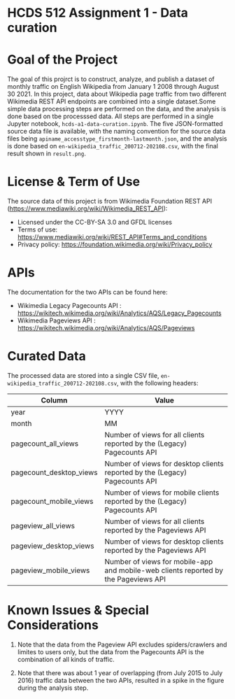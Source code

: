 # HCDS 512 Assignment 1 - Data curation

# Goal of the Project
The goal of this projrct is to construct, analyze, and publish a dataset of monthly traffic on English Wikipedia from January 1 2008 through August 30 2021. In this project, data about Wikipedia page traffic from two different Wikimedia REST API endpoints are combined into a single dataset.Some simple data processing steps are performed on the data, and the analysis is done based on tbe processsed data. All steps are performed in a single Jupyter notebook, `hcds-a1-data-curation.ipynb`. The five JSON-formatted source data file is available, with the naming convention for the source data files being `apiname_accesstype_firstmonth-lastmonth.json`, and the analysis is done based on `en-wikipedia_traffic_200712-202108.csv`, with the final result shown in `result.png`.

# License & Term of Use
The source data of this project is from Wikimedia Foundation REST API (https://www.mediawiki.org/wiki/Wikimedia_REST_API):
* Licensed under the CC-BY-SA 3.0 and GFDL licenses
* Terms of use: https://www.mediawiki.org/wiki/REST_API#Terms_and_conditions
* Privacy policy: https://foundation.wikimedia.org/wiki/Privacy_policy

# APIs
The documentation for the two APIs can be found here:
* Wikimedia Legacy Pagecounts API : https://wikitech.wikimedia.org/wiki/Analytics/AQS/Legacy_Pagecounts
* Wikimedia Pageviews API : https://wikitech.wikimedia.org/wiki/Analytics/AQS/Pageviews

# Curated Data

The processed data are stored into a single CSV file, `en-wikipedia_traffic_200712-202108.csv`, with the following headers:

| Column | Value | 
| ------ | ------ |
| year | YYYY | 
| month | MM | 
|pagecount_all_views| Number of views for all clients reported by the (Legacy) Pagecounts API |
|pagecount_desktop_views | Number of views for desktop clients reported by the (Legacy) Pagecounts API |
|pagecount_mobile_views	| Number of views for mobile clients reported by the (Legacy) Pagecounts API |
|pageview_all_views| Number of views for all clients reported by the Pageviews API |
|pageview_desktop_views| Number of views for desktop clients reported by the Pageviews API |
|pageview_mobile_views| Number of views for mobile-app and mobile-web clients reported by the Pageviews API |

# Known Issues & Special Considerations

1. Note that the data from the Pageview API excludes spiders/crawlers and limites to users only, but the data from the Pagecounts API is the combination of all kinds of traffic.

2. Note that there was about 1 year of overlapping (from July 2015 to July 2016) traffic data between the two APIs, resulted in a spike in the figure during the analysis step.
